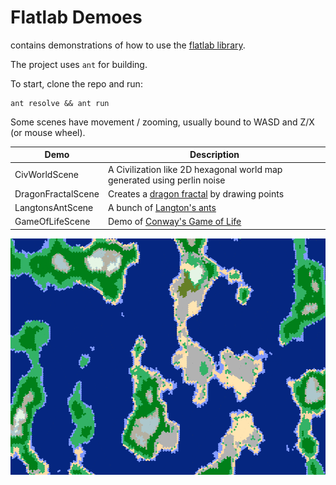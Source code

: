 # Flatlab Demoes

contains demonstrations of how to use the [flatlab library](https://www.github.com/jensecj/flatlab-java).

The project uses `ant` for building.

To start, clone the repo and run:

```
ant resolve && ant run
```

Some scenes have movement / zooming, usually bound to WASD and Z/X (or
mouse wheel).

Demo | Description
--- | ---
CivWorldScene | A Civilization like 2D hexagonal world map generated using perlin noise
DragonFractalScene | Creates a [dragon fractal](https://en.wikipedia.org/wiki/Dragon_curve) by drawing points
LangtonsAntScene | A bunch of [Langton's ants](https://en.wikipedia.org/wiki/Langton%27s_ant)
GameOfLifeScene | Demo of [Conway's Game of Life](https://en.wikipedia.org/wiki/Conway%27s_Game_of_Life)

![Screenshot of CivWorldScene](src/Scenes/CivWorldScene/scene.png?raw=true "Screenshot of CivWorldScene")
